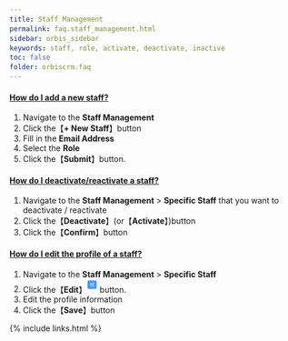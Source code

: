 ```yaml
---
title: Staff Management
permalink: faq.staff_management.html
sidebar: orbis_sidebar
keywords: staff, role, activate, deactivate, inactive
toc: false
folder: orbiscrm.faq
---
```


<div class="panel-group" id="accordion">
    <div class="panel panel-default">
        <div class="panel-heading">
            <h4 class="panel-title">
                <a class="noCrossRef accordion-toggle" data-toggle="collapse" data-parent="#accordion" href="#how-do-i-add-a-new-staff">
                    How do I add a new staff?
                </a>
            </h4>
        </div>
        <div id="how-do-i-add-a-new-staff" class="panel-collapse collapse noCrossRef">
            <div class="panel-body">
                <ol>
                    <li>Navigate to the <b>Staff Management</b>
                    </li>
                    <li>Click the【<b>+ New Staff</b>】button
                    </li>
                    <li>Fill in the <b>Email Address</b>
                    </li>
                    <li>Select the <b>Role</b>
                    </li>
                    <li>Click the【<b>Submit</b>】button.
                    </li>
                </ol>
            </div>
        </div>
    </div>
    <!-- /.panel -->
    <div class="panel panel-default">
        <div class="panel-heading">
            <h4 class="panel-title">
                <a class="noCrossRef accordion-toggle" data-toggle="collapse" data-parent="#accordion" href="#how-do-i-deactivate-reactivate-a-staff">
                How do I deactivate/reactivate a staff?
                </a>
            </h4>
        </div>
        <div id="how-do-i-deactivate-reactivate-a-staff" class="panel-collapse collapse noCrossRef">
            <div class="panel-body">
                <ol>
                    <li>Navigate to the <b>Staff Management</b> > <b>Specific Staff</b> that you want to deactivate / reactivate
                    </li>
                    <li>Click the【<b>Deactivate</b>】(or【<b>Activate</b>】)button
                    </li>
                    <li>Click the【<b>Confirm</b>】button
                    </li>
                </ol>
            </div>
        </div>
    </div>
    <!-- /.panel -->
    <div class="panel panel-default">
        <div class="panel-heading">
            <h4 class="panel-title">
                <a class="noCrossRef accordion-toggle" data-toggle="collapse" data-parent="#accordion" href="#how-do-i-edit-the-profile-of-a-staff">
                How do I edit the profile of a staff?
                </a>
            </h4>
        </div>
        <div id="how-do-i-edit-the-profile-of-a-staff" class="panel-collapse collapse noCrossRef">
            <div class="panel-body">
                <ol>
                    <li>Navigate to the <b>Staff Management</b> > <b>Specific Staff</b>
                    </li>
                    <li>Click the【<b>Edit</b>】<img src="images/enquiries/enquiries-edit.png" alt="staff-edit.png" style="width: 4%"> button.
                    </li>
                    <li>Edit the profile information
                    </li>
                    <li>Click the【<b>Save</b>】button
                    </li>
                </ol>
            </div>
        </div>
    </div>
    <!-- /.panel -->
</div>
<!-- /.panel-group -->

{% include links.html %}
